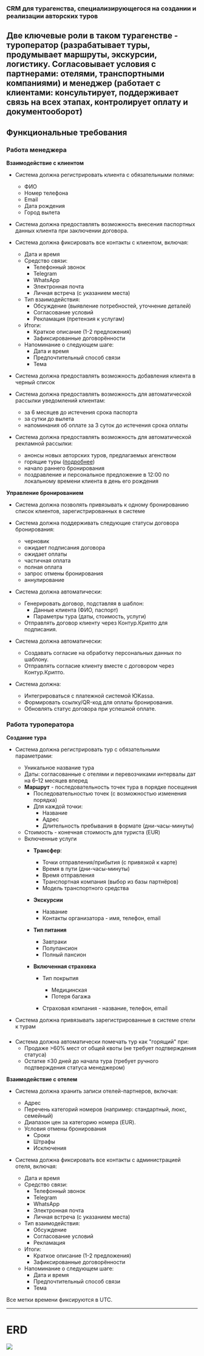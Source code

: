 ### CRM для турагенства, специализирующегося на создании и реализации авторских туров 
Две ключевые роли в таком турагенстве - туроператор (разрабатывает туры, продумывает маршруты, экскурсии, логистику. Согласовывает условия с партнерами: отелями, транспортными компаниями)
и менеджер (работает с клиентами: консультирует, поддерживает связь на всех этапах, контролирует оплату и документооборот)
---
## Функциональные требования
### Работа менеджера
**Взаимодействие с клиентом**
- Система должна регистрировать клиента с обязательными полями:  
  - ФИО  
  - Номер телефона  
  - Email
  - Дата рождения  
  - Город вылета  
- Система должна предоставлять возможность внесения паспортных данных клиента при заключении договора.  

- Система должна фиксировать все контакты с клиентом, включая:  
  - Дата и время  
  - Средство связи:  
    - Телефонный звонок 
    - Telegram  
    - WhatsApp  
    - Электронная почта  
    - Личная встреча (с указанием места)  
  - Тип взаимодействия:  
    - Обсуждение (выявление потребностей, уточнение деталей)  
    - Согласование условий  
    - Рекламация (претензия к услугам)  
  - Итоги:  
    - Краткое описание (1-2 предложения)  
    - Зафиксированные договорённости  
  - Напоминание о следующем шаге:  
    - Дата и время  
    - Предпочтительный способ связи  
    - Тема

- Система должна предоставлять возможность добавления клиента в черный список
- Система должна предоставлять возможность для автоматической рассылки уведомлений клиентам:  
    - за 6 месяцев до истечения срока паспорта
    - за сутки до вылета
    - напоминания об оплате за 3 суток до истечения срока оплаты
  
- Система должна предоставлять возможность для автоматической рекламной рассылки: 
    - анонсы новых авторских туров, предлагаемых агенством
    - горящие туры ([подробнее](#создание-тура))
    - начало раннего бронирования 
    - поздравление и персональное предложение в 12:00 по локальному времени клиента в день его рождения

**Управление бронированием**
- Система должна позволять привязывать к одному бронированию список клиентов, зарегистрированных в системе

- Система должна поддерживать следующие статусы договора бронирования: 
    - черновик
    - ожидает подписания договора
    - ожидает оплаты
    - частичная оплата
    - полная оплата
    - запрос отмены бронирования
    - аннулирование 

- Система должна автоматически:  
  - Генерировать договор, подставляя в шаблон:  
    - Данные клиента (ФИО, паспорт)  
    - Параметры тура (даты, стоимость, услуги)  
  - Отправлять договор клиенту через Контур.Крипто для подписания.  

- Система должна автоматически:  
  - Создавать согласие на обработку персональных данных по шаблону.  
  - Отправлять согласие клиенту вместе с договором через Контур.Крипто.
  
- Система должна:  
  - Интегрироваться с платежной системой ЮKassa.  
  - Формировать ссылку/QR-код для оплаты бронирования.  
  - Обновлять статус договора при успешной оплате.  

### Работа туроператора
**Создание тура** 
- Система должна регистрировать тур с обязательными параметрами:
    - Уникальное название тура
    - Даты: согласованные с отелями и перевозчиками интервалы дат на 6–12 месяцев вперед
    - **Маршрут** - последовательность точек тура в порядке посещения
      - Последовательностью точек (с возможностью изменения порядка)  
      - Для каждой точки:
        - Название
        - Адрес  
        - Длительность пребывания в формате (дни-часы-минуты)
    - Стоимость - конечная стоимость для туриста (EUR)
    - Включенные услуги 
        - **Трансфер**:  
          - Точки отправления/прибытия (с привязкой к карте)  
          - Время в пути (дни-часы-минуты)  
          - Время отправления 
          - Транспортная компания (выбор из базы партнёров)  
          - Модель транспортного средства  

        - **Экскурсии**
            - Название
            - Контакты организатора - имя, телефон, email

        - **Тип питания** 
          - Завтраки
          - Полупансион
          - Полный пансион
          
        - **Включенная страховка**
            - Тип покрытия
              - Медицинская
              - Потеря багажа 
              
            - Страховая компания - название, телефон, email

- Система должна привязывать зарегистрированные в системе отели к турам

### <span id="hidden-anchor"></span>
- Система должна автоматически помечать тур как "горящий" при:  
  - Продаже >60% мест от общей квоты (не требует подтверждения статуса)
  - Остатке ≤30 дней до начала тура (требует ручного подтверждения статуса менеджером)

**Взаимодействие с отелем**
- Система должна хранить записи отелей-партнеров, включая:  
   - Адрес
   - Перечень категорий номеров (например: стандартный, люкс, семейный)
   - Диапазон цен за категорию номера (EUR).  
   - Условия отмены бронирования
     - Сроки
     - Штрафы
     - Исключения

- Система должна фиксировать все контакты с администрацией отеля, включая:  
  - Дата и время 
  - Средство связи:  
    - Телефонный звонок 
    - Telegram  
    - WhatsApp  
    - Электронная почта  
    - Личная встреча (с указанием места)  
  - Тип взаимодействия:  
    - Обсуждение 
    - Согласование условий  
    - Рекламация 
  - Итоги:  
    - Краткое описание (1-2 предложения)  
    - Зафиксированные договорённости  
  - Напоминание о следующем шаге:  
    - Дата и время 
    - Предпочтительный способ связи  
    - Тема

Все метки времени фиксируются в UTC.

---

# ERD
![](https://www.plantuml.com/plantuml/svg/p5bVRzkm4N_tfo3waZXhWAv0NuoYcDUwMp37wLAx6FP2NAIpJ8GYLP9Au_xvxfCeqX5jqL4RTUYJJV9uVtvtF1vFVzC6b2bpFjAtJ1IW82Tp9j1i2oHIcOqSSLmROYHHBDiOaZA5YM5IZ4O59BUG8NcMS8R2F2FVHeIWCCniIJEbwnb2_a9OEY4NY-Ni7xDhylhrXt-zUKFiolcv_LcNd5C1EKx8f-drstzEhqzVlder9ekh9LcivdDBL6oaQ1Eys5l771W_nk26LVRG54p5vTrqEGjNaqfjoj871dzziI-1QNh3AwCvqmOhohzVNSrdqmLvDti_NSsNvFrq_d5MKVuOFG1n0qAJRoIAGmi61neDYTvNH7jsWA0AGKin8SlPVvPaJsGYIs4KmqfkBx77WDzdpSmWVErwe-SsiDSJUCDFTyQCxHx3Slmg1LAvNciqyuEDUmeNe7KXbOt49tdWj5doQcmBdEoOqteOsYRA_0RLW_Ml3gBrlc0AweCKZKYcTOdHLQVnQd7nxzNiTAVuSwlRU0y6lomCAh37LvE14M6rivSNbxEFo-dbX-L_ztsTvwLWIMDniW4Xa4-wfyETEQ9X8gDSDbHXHBMyqJAkmo6wp7DGs-R4s1d8569UMz2QL9WpaQ8wOZ0LU6ze8eMfX56_GHz27YSU6ln2uHgLmfG-1MUj8SC6YptiKAGqxk1kmmjKMWhWL4Z3raxq7sYtmRpWOB1JMbjtwYdr-1TGwURK4myRu26BUghJWJlchQWkbCnbO62eNKFmCsd1CCCVIUx2e327uUIrQMoo_oC69Gh1O4h1X0Zxw_RjwlfwjbZItPerwaUhCBcHyfQ9Z818hK8Aah1CSGIwfz6ox4uCzOAF2WEcr1FFcJRZdSudgOArER6aNYFQSLculDxW1TiwJL7EnAtBLR-C3o5baNRkkbgGrGTxpNJZUW0QtINGeTEP4z19wDOysYmJcDexijSf16rtu90QXnAyKyCpthzQYXMVDWU48TBtlDq1PscbMvsIcQpHskh3YYjYHr_rFRATMBb5FNuyunxYDmwBeQYZNJWSqWJdikAlQvSsups8fG5E2yMIkkAQlRsudCuhJpn_EOwXj3i2rF4T4YvlkeVaA5uzi0riZPML4PmYzZkgtnJiddizwXNjeN91tkofMF_KKwgZZytFYYOonJY9XpfsfkrLrhhBwZickBlg2VtqsxfzqzZGfrYgQFXRqqffO2TklmW1hXk7JLe3_tpce0tDcIWDnf_FXBJ8A1I5adUjvxPx0skaQUbUKCSpsWbPwH8uTv0HLGgYyGuLSC8CDZmqgRZLjOBP8DaYg11esYByHeQi5fI9Fl5Gf3sVVqxMynR3_Ol9aYXPsaCwY04XVykQ5fBrJu9sIrI2KtOST6SEADjYnxtQ3f2c2hNkkYbzGDcodZJ2hZzDvn5j_TwusamqGofLYgfIKxEQ_wEthr4WcjQ2HdN7alu5YymB4DjZzkSoHHuIT4bVenekK4ZBeYx20tlThXGBKAPKpiCJOdyg5W7saK00fTWTy9_T6iZj_y2JAWF1llP7xRVsEqFTy3ufbMPI3EdHdS77QusufT4M3-djh61xRrSneKi58a7Q71U6VvRFGYK7zDc1vTj7VPV8-gBCqBtNFODcVAHSsKY3FAXNx0nLKkOq0OEPLFrnjtixZRChUjodgdJbJO6AYlfRnj4Y9uTxcfMepUDF9SXH3DCN3ugn57MYM66Ox_CxiG6U0yYCNOeXQWf4TXJSf8uApds3I-M7p0xL3phIWyP22WPfQPAcTggJmW0DwQ6xpPtDOJ9fTw53uthsde_HFX7b_rE_-T6UJcNk2PajLfVa7QwPO3Q2HYCX3RelbNBTzTcZsdnsrgdUsTcaMZnlShZzPv1ZfY2tWoyRC1gAmWvi7hV_tELJ_RUSzyF2CqsPJagjgsaxt4M37TMvc0EhHYXIKfkmRuXhathz_T3Bi5m4Vg4srTjHwmbbPnkrGV4jTU_Og32tteWA-vZU7Dl5RD2gkDXrbecAGc4mwvxWpHmem-fdM3NBKZkrBeDXa48KVgxJBxQNC8qgVTY9iUgxGU2BtPU950pOcLRJIUKDVb3B3LY426GAX5VEMMl_AxoJjt4zEzBU4-A60ykZacmiMERs7TuEbHk5SBi6tR3P05zNGG7gmIbk664T-PXXPGLB0Uh-OwdzyhbjHF6QuoutsJaNCk6a_NIVmfRQo8_gvQiJfyjksBOznvGbmEr_BhMXlCmoo33Ar2lUyFIZDalhFE5uhgL2beaMkpfJNMCJrdh3YYfDkURnz-_dv_9_VPen4a8X34JxFOL7yIfQwrWuLkBTrSyRbamoQJTB0XZoMUBR4NPy3BhjaLpMD1Ydp-EWS6QDC_HwcTpK2YPUsx9KszVxHnwZJ8oqWiwHQW_CSA-3MlyCc3OsIomUb5EmYuP0FypCo-gzmFt-8_FMpkx-urYaT42jnmBiz0NcvvpN6daGkn6ZPhCLgQpeiMN1BKU7LEaaQSw6XLVbB4FuQwybsMyM2ofHijxNSES0pdB3Icu4mU4J44pXM3oLMXDfi3dBL7oNqgDvmuqhYK_QElzgpEj--m80)